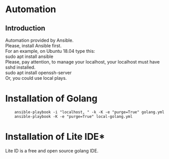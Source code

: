 # Automation
## Introduction
Automation provided by Ansible.  
Please, install Ansible first.  
For an example, on Ubuntu 18.04 type this:  
		sudo apt install ansible  
Please, pay attention, to manage your localhost, your localhost must have sshd installed.  
		sudo apt install openssh-server  
Or, you could use local plays.
# Installation of Golang
		ansible-playbook -i "localhost, " -k -K -e "purge=True" golang.yml  
		ansible-playbook -K -e "purge=True" local-golang.yml  
# Installation of Lite IDE*
Lite ID  is a free and open source golang IDE.
